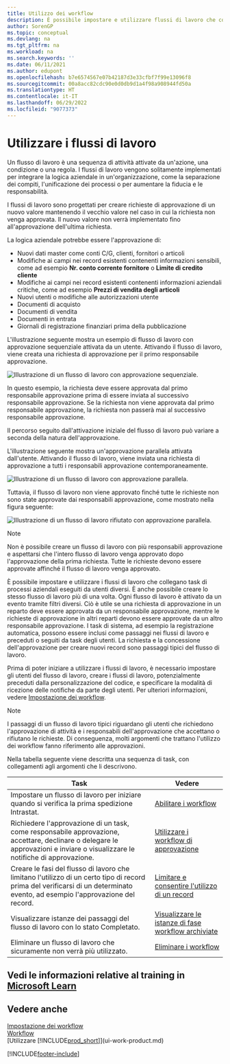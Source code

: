 ```yaml
---
title: Utilizzo dei workflow
description: È possibile impostare e utilizzare flussi di lavoro che collegano le attività dei processi aziendali come la pubblicazione automatica o la richiesta e la concessione dell'approvazione per nuovi record.
author: SorenGP
ms.topic: conceptual
ms.devlang: na
ms.tgt_pltfrm: na
ms.workload: na
ms.search.keywords: ''
ms.date: 06/11/2021
ms.author: edupont
ms.openlocfilehash: b7e6574567e07b42187d3e33cfbf7f99e13096f8
ms.sourcegitcommit: 00a8acc82cdc90e0d0db9d1a4f98a908944fd50a
ms.translationtype: HT
ms.contentlocale: it-IT
ms.lasthandoff: 06/29/2022
ms.locfileid: "9077373"
---
```

# <a name="use-workflows"></a>Utilizzare i flussi di lavoro

Un flusso di lavoro è una sequenza di attività attivate da un'azione, una condizione o una regola. I flussi di lavoro vengono solitamente implementati per integrare la logica aziendale in un'organizzazione, come la separazione dei compiti, l'unificazione dei processi o per aumentare la fiducia e le responsabilità.  

I flussi di lavoro sono progettati per creare richieste di approvazione di un nuovo valore mantenendo il vecchio valore nel caso in cui la richiesta non venga approvata. Il nuovo valore non verrà implementato fino all'approvazione dell'ultima richiesta.  

La logica aziendale potrebbe essere l'approvazione di:

- Nuovi dati master come conti C/G, clienti, fornitori o articoli
- Modifiche ai campi nei record esistenti contenenti informazioni sensibili, come ad esempio **Nr. conto corrente fornitore** o **Limite di credito cliente**
- Modifiche ai campi nei record esistenti contenenti informazioni aziendali critiche, come ad esempio **Prezzi di vendita degli articoli**
- Nuovi utenti o modifiche alle autorizzazioni utente
- Documenti di acquisto
- Documenti di vendita
- Documenti in entrata
- Giornali di registrazione finanziari prima della pubblicazione

L'illustrazione seguente mostra un esempio di flusso di lavoro con approvazione sequenziale attivata da un utente. Attivando il flusso di lavoro, viene creata una richiesta di approvazione per il primo responsabile approvazione.  

![Illustrazione di un flusso di lavoro con approvazione sequenziale.](media/Workflows/approval-flow.png)

In questo esempio, la richiesta deve essere approvata dal primo responsabile approvazione prima di essere inviata al successivo responsabile approvazione. Se la richiesta non viene approvata dal primo responsabile approvazione, la richiesta non passerà mai al successivo responsabile approvazione.  

Il percorso seguito dall'attivazione iniziale del flusso di lavoro può variare a seconda della natura dell'approvazione.  

L'illustrazione seguente mostra un'approvazione parallela attivata dall'utente. Attivando il flusso di lavoro, viene inviata una richiesta di approvazione a tutti i responsabili approvazione contemporaneamente.  

![Illustrazione di un flusso di lavoro con approvazione parallela.](media/Workflows/approval-flow-2.png)

Tuttavia, il flusso di lavoro non viene approvato finché tutte le richieste non sono state approvate dai responsabili approvazione, come mostrato nella figura seguente:  

![Illustrazione di un flusso di lavoro rifiutato con approvazione parallela.](media/Workflows/approval-flow-3.png)

> [!NOTE]  
> Non è possibile creare un flusso di lavoro con più responsabili approvazione e aspettarsi che l'intero flusso di lavoro venga approvato dopo l'approvazione della prima richiesta. Tutte le richieste devono essere approvate affinché il flusso di lavoro venga approvato.

È possibile impostare e utilizzare i flussi di lavoro che collegano task di processi aziendali eseguiti da utenti diversi. È anche possibile creare lo stesso flusso di lavoro più di una volta. Ogni flusso di lavoro è attivato da un evento tramite filtri diversi. Ciò è utile se una richiesta di approvazione in un reparto deve essere approvata da un responsabile approvazione, mentre le richieste di approvazione in altri reparti devono essere approvate da un altro responsabile approvazione. I task di sistema, ad esempio la registrazione automatica, possono essere inclusi come passaggi nei flussi di lavoro e preceduti o seguiti da task degli utenti. La richiesta e la concessione dell'approvazione per creare nuovi record sono passaggi tipici del flusso di lavoro.  

 Prima di poter iniziare a utilizzare i flussi di lavoro, è necessario impostare gli utenti del flusso di lavoro, creare i flussi di lavoro, potenzialmente preceduti dalla personalizzazione del codice, e specificare la modalità di ricezione delle notifiche da parte degli utenti. Per ulteriori informazioni, vedere [Impostazione dei workflow](across-set-up-workflows.md).  

> [!NOTE]  
> I passaggi di un flusso di lavoro tipici riguardano gli utenti che richiedono l'approvazione di attività e i responsabili dell'approvazione che accettano o rifiutano le richieste. Di conseguenza, molti argomenti che trattano l'utilizzo dei workflow fanno riferimento alle approvazioni.  

 Nella tabella seguente viene descritta una sequenza di task, con collegamenti agli argomenti che li descrivono.  

|**Task**|**Vedere**|  
|------------|-------------|  
|Impostare un flusso di lavoro per iniziare quando si verifica la prima spedizione Intrastat.|[Abilitare i workflow](across-how-to-enable-workflows.md)|  
|Richiedere l'approvazione di un task, come responsabile approvazione, accettare, declinare o delegare le approvazioni e inviare o visualizzare le notifiche di approvazione.|[Utilizzare i workflow di approvazione](across-how-use-approval-workflows.md)|  
|Creare le fasi del flusso di lavoro che limitano l'utilizzo di un certo tipo di record prima del verificarsi di un determinato evento, ad esempio l'approvazione del record.|[Limitare e consentire l'utilizzo di un record](across-how-to-restrict-and-allow-usage-of-a-record.md)|  
|Visualizzare istanze dei passaggi del flusso di lavoro con lo stato Completato.|[Visualizzare le istanze di fase workflow archiviate](across-how-to-view-archived-workflow-step-instances.md)|  
|Eliminare un flusso di lavoro che sicuramente non verrà più utilizzato.|[Eliminare i workflow](across-how-to-delete-workflows.md)|  

## <a name="see-related-training-at-microsoft-learn"></a>Vedi le informazioni relative al training in [Microsoft Learn](/learn/modules/create-workflows/)

## <a name="see-also"></a>Vedere anche

[Impostazione dei workflow](across-set-up-workflows.md)  
[Workflow](across-workflow.md)  
[Utilizzare [!INCLUDE[prod_short](includes/prod_short.md)]](ui-work-product.md)  


[!INCLUDE[footer-include](includes/footer-banner.md)]